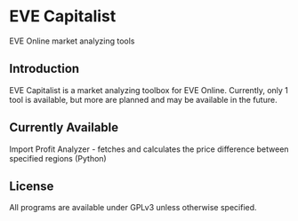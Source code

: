 # EVE Capitalist
EVE Online market analyzing tools

## Introduction
EVE Capitalist is a market analyzing toolbox for EVE Online. Currently, only 1 tool is available, but more are planned and may be available in the future.

## Currently Available
Import Profit Analyzer - fetches and calculates the price difference between specified regions (Python)

## License
All programs are available under GPLv3 unless otherwise specified.